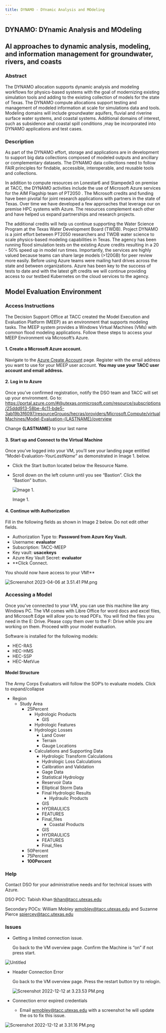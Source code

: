 ```yaml
---
title: DYNAMO - DYnamic Analysis and MOdeling
---
```


## DYNAMO: DYnamic Analysis and MOdeling

## AI approaches to dynamic analysis, modeling, and information management for groundwater, rivers, and coasts

### Abstract 
The DYNAMO allocation supports dynamic analysis and modeling workflows for physics-based systems with the goal of modernizing existing simulation tools and adding to the existing collection of models for the state of Texas. The DYNAMO compute allocations support testing and management of modeled information at scale for simulations data and tools. Modeling domains will include groundwater aquifers, fluvial and riverine surface water systems, and coastal systems. Additional domains of interest, such as subsidence and coastal spill conditions ,may be incorporated into DYNAMO applications and test cases.

### Description
As part of the DYNAMO effort, storage and applications are in development to support big data collections composed of modeled outputs and ancillary or complementary datasets. The DYNAMO data collections need to follow FAIR principles for findable, accessible, interoperable, and reusable tools and collections.

In addition to compute resources on Lonestar6 and Stampede3 on premise at TACC, the DYNAMO activities include the use of Microsoft Azure services for the AIM Flagship team of PT2050 . The Microsoft credits and funding have been pivotal for joint research applications with partners in the state of Texas. Over time we have developed a few approaches that leverage our on premise HPC systems with Azure. The resources complement each other and have helped us expand partnerships and research projects.

The additional credits will help us continue supporting the Water Science Program at the Texas Water Development Board (TWDB). Project DYNAMO is a joint effort between PT2050 researchers and TWDB water science to scale physics-based modeling capabilities in Texas. The agency has been running flood simulation tests on the existing Azure credits resulting in a 20 - 50% speed up in model run times. Importantly, the services are highly valued because teams can share large models (>120GB) for peer review more easily. Before using Azure teams were mailing hard drives across the state and between organizations. Azure has been key to the success of tests to date and with the latest gift credits we will continue providing access to our testbed Kubernetes on the cloud services to the agency.

## Model Evaluation Environment

### Access Instructions

The Decision Support Office at TACC created the Model Execution and Evaluation Platform (MEEP) as an environment that supports modeling tasks. The MEEP system provides a Windows Virtual Machines (VMs) with common flood modeling applications.  Follow these steps to access your MEEP Environment via Microsoft’s Azure.

#### 1. Create a Microsoft Azure account.

Navigate to the [Azure Create Account](https://signup.live.com/signup) page. Register with the email address you want to use for your MEEP user account. **You may use your TACC user account and email address.**

#### 2. Log in to Azure

Once you’ve confirmed registration, notify the DSO team and TACC will set up your environment.  Go to: https://portal.azure.com/#@utexas.onmicrosoft.com/resource/subscriptions/25ddd913-58be-4c11-bde5-3ab19b3f6097/resourceGroups/hecras/providers/Microsoft.Compute/virtualMachines/Model-Evaluation-{LASTNAME}/overview 

Change **********{LASTNAME}**********  to your last name

#### 3. Start up and Connect to the Virtual Machine

Once you’ve logged into your VM, you’ll see your landing page entitled  “Model-Evaluation-*YourLastName*” as demonstrated in Image 1. below. 

- Click the Start button located below the Resource Name.
- Scroll down on the left column until you see “Bastion”. Click the “Bastion” button.
    
    ![Image 1. ](/Dynamo%20MEEP%20Upload%20Model%20Data%202b24345371794c7b843b0fd144253539/Cyberduck%20-%20new%20profile.png)
    
    Image 1. 
    

#### 4. Continue with Authorization

Fill in the following fields as shown in Image 2 below.  Do not edit other fields.

- Authorization Type to: **Password from Azure Key Vault.**
- Username: **evaluator**
- Subscription: TACC-MEEP
- Key vault: **usacekeys**
- Azure Key Vault Secret: **evaluator**
- **Click Connect. 

You should now have access to your VM!**

![Screenshot 2023-04-06 at 3.51.41 PM.png](/Dynamo%20MEEP%20environment%201cb92cec96e143408bcbd296f5423205/Screenshot_2023-04-06_at_3.51.41_PM.png)

### Accessing a Model

Once you’ve connected to your VM, you can use this machine like any Windows PC. The VM comes with Libre Office for word docs and excel files, and Microsoft Edge will allow you to read PDFs. You will find the files you need in the E: Drive. Please copy them over to the F: Drive while you are working on them.  Proceed with your model evaluation.

Software is installed for the following models:

- HEC-RAS
- HEC-HMS
- HEC-SSP
- HEC-MetVue

#### Model Structure

The Army Corps Evaluators will follow the SOP’s to evaluate models. 
Click to expand/collapse 

- Region
    - Study Area
        - 25Percent
            - Hydrologic Products
                - GIS
            - Hydrologic Features
            - Hydrologic Losses
                - Land Cover
                - Terrain
                - Gauge Locations
            - Calculations and Supporting Data
                - Hydrologic Transform Calculations
                - Hydrologic Loss Calculations
                - Calibration and Validation
                - Gage Data
                - Statistical Hydrology
                - Reservoir Data
                - Elliptical Storm Data
                - Final Hydrologic Results
                    - Hydraulic Products
                - GIS
                - HYDRAULICS
                - FEATURES
                - Final_files
                    - Coastal Products
                - GIS
                - HYDRAULICS
                - FEATURES
                - Final_files
        - 50Percent
        - 75Percent
        - **100Percent**

### Help

Contact DSO for your administrative needs and for technical issues with Azure. 

DSO POC: Tabish Khan [tkhan@tacc.utexas.edu](mailto:tkhan@tacc.utexas.edu)

Secondary POCs: William Mobley [wmobley@tacc.utexas.edu](mailto:wmobley@tacc.utexas.edu) and Suzanne Pierce [spiercey@tacc.utexas.edu](mailto:spierce@tacc.utexas.edu)

### **Issues**

- Getting a limited connection issue.
    
    Go back to the VM overview page. Confirm the Machine is “on” if not press start. 
    

![Untitled](/Dynamo%20MEEP%20environment%201cb92cec96e143408bcbd296f5423205/Untitled.png)

- Header Connection Error
    
    Go back to the VM overview page. Press the restart button try to relogin. 
    
    ![Screenshot 2022-12-12 at 3.23.53 PM.png](/Dynamo%20MEEP%20environment%201cb92cec96e143408bcbd296f5423205/Screenshot_2022-12-12_at_3.23.53_PM.png)
    
- Connection error expired credentials
    - Email wmobley@tacc.utexas.edu with a screenshot he will update the os to fix this issue.

![Screenshot 2022-12-12 at 3.31.16 PM.png](/Dynamo%20MEEP%20environment%201cb92cec96e143408bcbd296f5423205/Screenshot_2022-12-12_at_3.31.16_PM.png)
